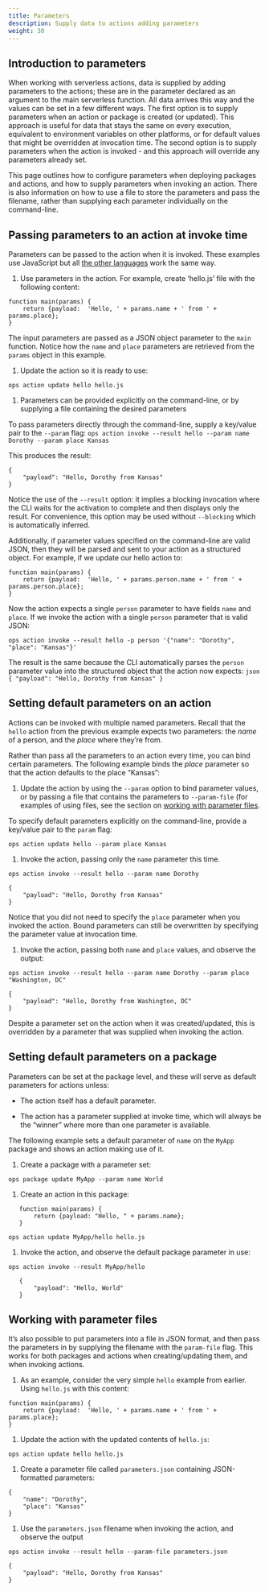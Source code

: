 ```yaml
---
title: Parameters
description: Supply data to actions adding parameters
weight: 30
---
```


## Introduction to parameters

When working with serverless actions, data is supplied by adding
parameters to the actions; these are in the parameter declared as an
argument to the main serverless function. All data arrives this way and
the values can be set in a few different ways. The first option is to
supply parameters when an action or package is created (or updated).
This approach is useful for data that stays the same on every execution,
equivalent to environment variables on other platforms, or for default
values that might be overridden at invocation time. The second option is
to supply parameters when the action is invoked - and this approach will
override any parameters already set.

This page outlines how to configure parameters when deploying packages
and actions, and how to supply parameters when invoking an action. There
is also information on how to use a file to store the parameters and
pass the filename, rather than supplying each parameter individually on
the command-line.

## Passing parameters to an action at invoke time

Parameters can be passed to the action when it is invoked. These
examples use JavaScript but all [the other languages](/docs/reference/runtimes/) work the same way.

1. Use parameters in the action. For example, create ‘hello.js’ file
    with the following content:

<!-- -->

    function main(params) {
        return {payload:  'Hello, ' + params.name + ' from ' + params.place};
    }

The input parameters are passed as a JSON object parameter to the `main`
function. Notice how the `name` and `place` parameters are retrieved
from the `params` object in this example.

1. Update the action so it is ready to use:

<!-- -->

    ops action update hello hello.js

1. Parameters can be provided explicitly on the command-line, or by
    supplying a file containing the desired parameters

To pass parameters directly through the command-line, supply a key/value
pair to the `--param` flag:
`ops action invoke --result hello --param name Dorothy --param place Kansas`

This produces the result:

    {
        "payload": "Hello, Dorothy from Kansas"
    }

Notice the use of the `--result` option: it implies a blocking
invocation where the CLI waits for the activation to complete and then
displays only the result. For convenience, this option may be used
without `--blocking` which is automatically inferred.

Additionally, if parameter values specified on the command-line are
valid JSON, then they will be parsed and sent to your action as a
structured object. For example, if we update our hello action to:

    function main(params) {
        return {payload:  'Hello, ' + params.person.name + ' from ' + params.person.place};
    }

Now the action expects a single `person` parameter to have fields `name`
and `place`. If we invoke the action with a single `person` parameter
that is valid JSON:

    ops action invoke --result hello -p person '{"name": "Dorothy", "place": "Kansas"}'

The result is the same because the CLI automatically parses the `person`
parameter value into the structured object that the action now expects:
`json { "payload": "Hello, Dorothy from Kansas" }`

## Setting default parameters on an action

Actions can be invoked with multiple named parameters. Recall that the
`hello` action from the previous example expects two parameters: the
*name* of a person, and the *place* where they’re from.

Rather than pass all the parameters to an action every time, you can
bind certain parameters. The following example binds the *place*
parameter so that the action defaults to the place “Kansas”:

1. Update the action by using the `--param` option to bind parameter
    values, or by passing a file that contains the parameters to
    `--param-file` (for examples of using files, see the section on
    [working with parameter files](#working-with-parameter-files).

To specify default parameters explicitly on the command-line, provide a
key/value pair to the `param` flag:

    ops action update hello --param place Kansas

1. Invoke the action, passing only the `name` parameter this time.

<!-- -->

    ops action invoke --result hello --param name Dorothy

    {
        "payload": "Hello, Dorothy from Kansas"
    }

Notice that you did not need to specify the `place` parameter when you
invoked the action. Bound parameters can still be overwritten by
specifying the parameter value at invocation time.

1. Invoke the action, passing both `name` and `place` values, and
    observe the output:

<!-- -->

    ops action invoke --result hello --param name Dorothy --param place "Washington, DC"

    {
        "payload": "Hello, Dorothy from Washington, DC"
    }

Despite a parameter set on the action when it was created/updated, this
is overridden by a parameter that was supplied when invoking the action.

## Setting default parameters on a package

Parameters can be set at the package level, and these will serve as
default parameters for actions unless:

- The action itself has a default parameter.

- The action has a parameter supplied at invoke time, which will
    always be the “winner” where more than one parameter is available.

The following example sets a default parameter of `name` on the `MyApp`
package and shows an action making use of it.

1. Create a package with a parameter set:

<!-- -->

    ops package update MyApp --param name World

1. Create an action in this package:

<!-- -->

       function main(params) {
           return {payload: "Hello, " + params.name};
       }

    ops action update MyApp/hello hello.js

1. Invoke the action, and observe the default package parameter in use:

<!-- -->

    ops action invoke --result MyApp/hello

       {
           "payload": "Hello, World"
       }

## Working with parameter files

It’s also possible to put parameters into a file in JSON format, and
then pass the parameters in by supplying the filename with the
`param-file` flag. This works for both packages and actions when
creating/updating them, and when invoking actions.

1. As an example, consider the very simple `hello` example from
    earlier. Using `hello.js` with this content:

<!-- -->

    function main(params) {
        return {payload:  'Hello, ' + params.name + ' from ' + params.place};
    }

1. Update the action with the updated contents of `hello.js`:

<!-- -->

    ops action update hello hello.js

1. Create a parameter file called `parameters.json` containing
    JSON-formatted parameters:

<!-- -->

    {
        "name": "Dorothy",
        "place": "Kansas"
    }

1. Use the `parameters.json` filename when invoking the action, and
    observe the output

<!-- -->

    ops action invoke --result hello --param-file parameters.json

    {
        "payload": "Hello, Dorothy from Kansas"
    }
